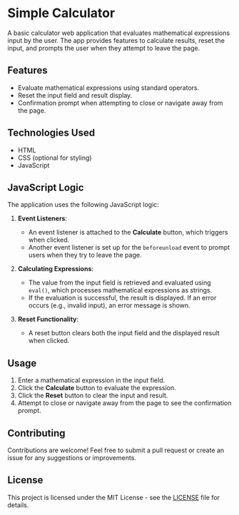 # Simple Calculator

A basic calculator web application that evaluates mathematical expressions input by the user. The app provides features to calculate results, reset the input, and prompts the user when they attempt to leave the page.

## Features

- Evaluate mathematical expressions using standard operators.
- Reset the input field and result display.
- Confirmation prompt when attempting to close or navigate away from the page.

## Technologies Used

- HTML
- CSS (optional for styling)
- JavaScript

## JavaScript Logic

The application uses the following JavaScript logic:

1. **Event Listeners**:
   - An event listener is attached to the **Calculate** button, which triggers when clicked.
   - Another event listener is set up for the `beforeunload` event to prompt users when they try to leave the page.

2. **Calculating Expressions**:
   - The value from the input field is retrieved and evaluated using `eval()`, which processes mathematical expressions as strings.
   - If the evaluation is successful, the result is displayed. If an error occurs (e.g., invalid input), an error message is shown.

3. **Reset Functionality**:
   - A reset button clears both the input field and the displayed result when clicked.

## Usage

1. Enter a mathematical expression in the input field.
2. Click the **Calculate** button to evaluate the expression.
3. Click the **Reset** button to clear the input and result.
4. Attempt to close or navigate away from the page to see the confirmation prompt.

## Contributing

Contributions are welcome! Feel free to submit a pull request or create an issue for any suggestions or improvements.

## License

This project is licensed under the MIT License - see the [LICENSE](LICENSE) file for details.
